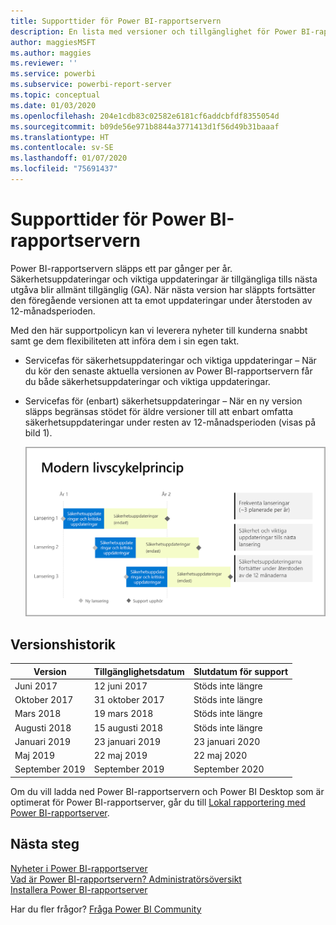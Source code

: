 ```yaml
---
title: Supporttider för Power BI-rapportservern
description: En lista med versioner och tillgänglighet för Power BI-rapportservern.
author: maggiesMSFT
ms.author: maggies
ms.reviewer: ''
ms.service: powerbi
ms.subservice: powerbi-report-server
ms.topic: conceptual
ms.date: 01/03/2020
ms.openlocfilehash: 204e1cdb83c02582e6181cf6addcbfdf8355054d
ms.sourcegitcommit: b09de56e971b8844a3771413d1f56d49b31baaaf
ms.translationtype: HT
ms.contentlocale: sv-SE
ms.lasthandoff: 01/07/2020
ms.locfileid: "75691437"
---
```

# <a name="support-timeline-for-power-bi-report-server"></a>Supporttider för Power BI-rapportservern

Power BI-rapportservern släpps ett par gånger per år. Säkerhetsuppdateringar och viktiga uppdateringar är tillgängliga tills nästa utgåva blir allmänt tillgänglig (GA). När nästa version har släppts fortsätter den föregående versionen att ta emot uppdateringar under återstoden av 12-månadsperioden.

Med den här supportpolicyn kan vi leverera nyheter till kunderna snabbt samt ge dem flexibiliteten att införa dem i sin egen takt.

* Servicefas för säkerhetsuppdateringar och viktiga uppdateringar – När du kör den senaste aktuella versionen av Power BI-rapportservern får du både säkerhetsuppdateringar och viktiga uppdateringar.
* Servicefas för (enbart) säkerhetsuppdateringar – När en ny version släpps begränsas stödet för äldre versioner till att enbart omfatta säkerhetsuppdateringar under resten av 12-månadsperioden (visas på bild 1).

    ![Diagram som illustrerar supporttidsperioden](media/support-timeline/report-server-support-timeline-overall.png)

## <a name="version-history"></a>Versionshistorik

| **Version** | **Tillgänglighetsdatum** | **Slutdatum för support** |
| --- | --- | --- |
| Juni 2017 |12 juni 2017 |Stöds inte längre |
| Oktober 2017 |31 oktober 2017 | Stöds inte längre |
| Mars 2018 | 19 mars 2018 | Stöds inte längre |
| Augusti 2018 | 15 augusti 2018 | Stöds inte längre |
| Januari 2019 | 23 januari 2019 | 23 januari 2020 |
| Maj 2019 | 22 maj 2019 | 22 maj 2020 |
| September 2019 | September 2019 | September 2020 

Om du vill ladda ned Power BI-rapportservern och Power BI Desktop som är optimerat för Power BI-rapportserver, går du till [Lokal rapportering med Power BI-rapportserver](https://powerbi.microsoft.com/report-server/).

## <a name="next-steps"></a>Nästa steg
[Nyheter i Power BI-rapportserver](whats-new.md)  
[Vad är Power BI-rapportservern? ](get-started.md)
[Administratörsöversikt](admin-handbook-overview.md)  
[Installera Power BI-rapportserver](install-report-server.md)  

Har du fler frågor? [Fråga Power BI Community](https://community.powerbi.com/)